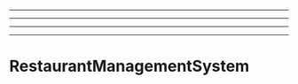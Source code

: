 -------------------------------------------------------------------------
----------------------------------------------------------------------------------------------------
----------------------------------------------------------------------------------------------------
----------------------------------------------------------------------------------------------------
# RestaurantManagementSystem
